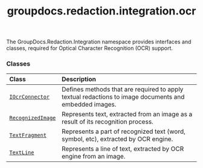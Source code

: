 ﻿---
title: groupdocs.redaction.integration.ocr
second_title: GroupDocs.Redaction for Python via .NET API References
description: 
type: docs
url: /python-net/groupdocs.redaction.integration.ocr/
is_root: false
weight: 10
---

The GroupDocs.Redaction.Integration namespace provides interfaces and classes, required for Optical Character Recognition (OCR) support.

### Classes
| Class | Description |
| :- | :- |
| [`IOcrConnector`](/redaction/python-net/groupdocs.redaction.integration.ocr/iocrconnector) | Defines methods that are required to apply textual redactions to image documents and embedded images. |
| [`RecognizedImage`](/redaction/python-net/groupdocs.redaction.integration.ocr/recognizedimage) | Represents text, extracted from an image as a result of its recognition process. |
| [`TextFragment`](/redaction/python-net/groupdocs.redaction.integration.ocr/textfragment) | Represents a part of recognized text (word, symbol, etc), extracted by OCR engine. |
| [`TextLine`](/redaction/python-net/groupdocs.redaction.integration.ocr/textline) | Represents a line of text, extracted by OCR engine from an image. |


